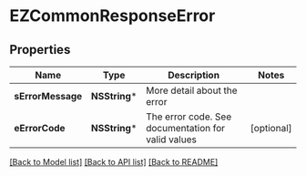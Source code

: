 # EZCommonResponseError

## Properties
Name | Type | Description | Notes
------------ | ------------- | ------------- | -------------
**sErrorMessage** | **NSString*** | More detail about the error | 
**eErrorCode** | **NSString*** | The error code. See documentation for valid values | [optional] 

[[Back to Model list]](../README.md#documentation-for-models) [[Back to API list]](../README.md#documentation-for-api-endpoints) [[Back to README]](../README.md)



